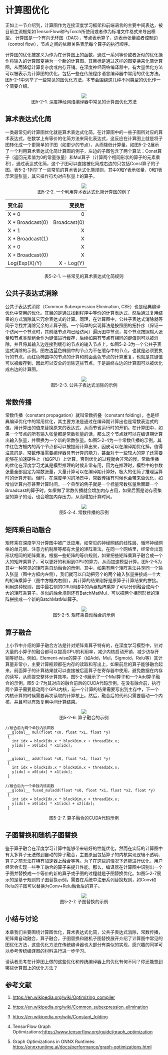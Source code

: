 <!--Copyright © Microsoft Corporation. All rights reserved.
  适用于[License](https://github.com/microsoft/AI-System/blob/main/LICENSE)版权许可-->

# 计算图优化



正如上一节介绍到，计算图作为连接深度学习框架和前端语言的主要中间表达，被目前主流框架如TensorFlow和PyTorch所使用或者作为标准文件格式来导出模型。
计算图是一个有向无环图（DAG），节点表示算子，边表示张量或者控制边（control flow），节点之间的依赖关系表示每个算子的执行顺序。

计算图的优化被定义为作为在计算图上的函数，通过一系列等价或者近似的优化操作将输入的计算图变换为一个新的计算图。其目标是通过这样的图变换来化简计算图，从而降低计算复杂度或内存开销。在深度神经网络编译器中，有大量优化方法可以被表示为计算图的优化，包括一些在传统程序语言编译器中常用的优化方法。图5-2-1中列举了一些常见的图优化方法，本节会围绕这几种不同类型的优化作一个简要介绍。

<center> <img src="./img/5-2-1-graph_opt.png" /></center>
<center>图5-2-1. 深度神经网络编译器中常见的计算图优化方法</center>

## 算术表达式化简
一类最常见的计算图优化就是算术表达式化简，在计算图中的一些子图所对应的算术表达式，在数学上有等价的化简方法来简化表达式，这反应在计算图上就是将子图转化成一个更简单的子图（如更少的节点），从而降低计算量。如图5-2-2展示了一个利用算术表达式化简计算图的例子，左边的子图包含了两个算法：Const算子（返回元素值为0的常量张量）和Mul算子（计算两个相同形状的算子的元素乘积），通过表达式化简，这个子图可以直接被化简成右边的只包括Const算子的子图。表5-2-1列举了一些常见的算术表达式化简规则，其中X和Y表示张量，0和1表示常量张量，其它操作符均对应张量上的算子。

<center> <img src="./img/5-2-2-simp.png"  /></center>
<center>图5-2-2. 一个利用算术表达式化简计算图的例子</center>

<center>

| 变化前 | 变换后 | 
| :-----| ----: | 
| X * 0 | 0 | 
| X * Broadcast(0) | Broadcast(0)| 
| X * 1 | X |
| X * Broadcast(1) | X |
| X + 0 | X |
| X + Broadcast(0) | X |
| Log(Exp(X)/Y) | X - Log(Y) |
</center>
<center>表5-2-1. 一些常见的算术表达式化简规则</center>

## 公共子表达式消除
公共子表达式消除（Common Subexpression Elimination, CSE）也是经典编译优化中常用的优化。其目的是通过找到程序中等价的计算表达式，然后通过复用结果的方式消除其它冗余表达式的计算。同理，在计算图中，公共子表达式消除就等同于寻找并消除冗余的计算子图。一个简单的实现算法是按照图的拓扑序（保证一个访问一个节点时，其前继节点均已经访问）遍历图中节点，每个节点按照输入张量和节点类型组合作为键值进行缓存，后续如果有节点有相同的键值则可以被消除，并且将其输入边连接到缓存的节点的输入节点上。如图5-2-3为一个公共子表达式消除的示例，图左边蓝色椭圆中的节点为不在缓存中的节点，也就是必须要执行的节点，而红色椭圆中的节点的计算和前面蓝色节点的计算重复，也就是其键值可以被缓存到，因此可以安全的消除这些节点，于是最终左边的计算图可以被优化成右边的计算图。

<center> <img src="./img/5-2-3-cse.png" /></center>
<center>图5-2-3. 公共子表达式消除的示例</center>

## 常数传播
常数传播（constant propagation）就叫常数折叠（constant folding），也是经典编译优化中的常用优化，其主要方法是通过在编译期计算出也是常数表达式的值，用计算出的值来替换原来的表达式，从而节省运行时的开销。在计算图中，如果一个节点的所有输入张量都是常数张量的话，那么这个节点就可以在编译期计算出输入张量，并替换为一个新的常数张量。如图5-2-4为一个常数传播的示例，其中红色方框内的两个节点都可以被提前计算出来，因皮可以在编译期优化掉。值得注意的是，常数传播需要编译器具有计算的能力，甚至对于一些较大的算子还需要能够在加速硬件上（如GPU）上计算，否则优化的过程就会非常的慢。常数传播的优化在深度学习尤其是模型推理的时候非常有用，因为在推理时，模型中的参数张量全部固定为常数张量，大量计算可以在编译期计算好，极大的化简了推理运算时的计算开销。但时，在深度学习的场景中，常数传播有时候也会带来否优化，如增加计算内存甚至计算时间，一个典型的例子就是一个标量常数张量后面跟一个Broadcast的算子时，如果做了常数传播就会增加内存占用，如果后面是访存密集型的算子的话，也会增加内存压力，从而增加计算时间。

<center> <img src="./img/5-2-4-cf.png"  /></center>
<center>图5-2-4. 常数传播的示例</center>

## 矩阵乘自动融合
矩阵乘在深度学习计算图中被广泛应用，如常见的神经网络的线性层、循环神经网络的单元层、注意力机制层等都有大量的矩阵乘法。在同一个网络里，经常会出现形状相同的矩阵乘法，根据一些矩阵的等价规则，如果把些矩阵乘算子融合成一个大的矩阵乘算子，可以更好的利用到GPU的算力，从而加速模型计算。图5-2-5为其中一种常见的矩阵乘自动融合的示例，其中，如果有两个矩阵乘法共享同一个输入张量（图中方框内左侧），我们就可以自动把另个的两个输入张量拼接成一个大的矩阵乘算子（图中方框内右侧），其计算的结果刚好是原算子计算结果的拼接。利用这种规则，图中最右侧的GRU网络中的两组矩阵乘算子可以分别融合成两个大的矩阵乘算子。类似的融合规则还有BatchMatMul，可以把两个相同形状的矩阵拼接成一个新的BatchMatMul算子。

<center> <img src="./img/5-2-5-gemm.png"  /></center>
<center>图5-2-5. 矩阵乘自动融合的示例</center>

## 算子融合
上小节中介绍的算子融合方法是针对矩阵乘算子特有的，在深度学习模型中，针对大量的小算子的融合都可以提高GPU的利用率，减少内核启动开销、减少访存开销等好处。例如，Element-wise的算子（如Add，Mul，Sigmoid，Relu等）其计算量非常小，主要计算瓶颈都在内存的读取和写出上，如果前后的算子能够融合起来，前面算子的计算结果就可以直接被后面算子在寄存器中使用，避免数据在内存的读写，从而提交整体计算效率。图5-2-6展示了一个Mul算子和一个Add算子融合的示例，图5-2-7为其对应的融合前后的CUDA代码示例，在没有融合前，执行两个算子需要启动两个GPU内核，前一个计算的结果需要写出到主存中，下一个内核计算的时候需要再次读取的计算核上。然后，融合后的代码只需要启动一个内核，并且可以有效复用中间计算结果。

<center> <img src="./img/5-2-6-fusion.png"  /></center>
<center>图5-2-6. 算子融合的示例</center>


```
//融合前为两个单独内核函数
 __global__ mul(float *x0, float *x1, float *y)
 {
   int idx = blockIdx.x * blockDim.x + threadIdx.x;
   y[idx] = x0[idx] * x1[idx];
 }

 __global__ add(float *x0, float *x1, float *y)
 {
   int idx = blockIdx.x * blockDim.x + threadIdx.x;
   y[idx] = x0[idx] + x1[idx];
 }
```
```
//融合后为一个单独内核函数
 __global__ fused_muladd(float *x0, float *x1, float *x2, float *y)
 {
   int idx = blockIdx.x * blockDim.x + threadIdx.x;
   y[idx] = x0[idx] * x1[idx] + x2[idx];
 }
```


<center>图5-2-7. 算子融合的CUDA代码示例</center>

## 子图替换和随机子图替换
鉴于算子融合在深度学习计算中能够带来较好的性能优化，然而在实际的计算图中有太多算子无法做到自动的算子融合，主要原因包括算子的内核实现逻辑不透明、算子之前无法在特有加速器上融合等等。为了在这些的情况下还能进行优化，用户经常会实现一些手工融合的算子来提升性能。那么，编译器在计算图中识别出一个子图并替换成一个等价的新的算子或子图的过程就是子图替换优化。如图5-2-7展示的是基于规则的子图替换示例，需要在系统中注册系列替换规则，如Conv和Relu的子图可以替换为Conv+Relu融合后的算子。


<center> <img src="./img/5-2-8-replace.png"  /></center>
<center>图5-2-7. 子图替换的示例</center>

## 小结与讨论

本章我们主要围绕计算图优化，算术表达式化简，公共子表达式消除，常数传播，矩阵乘自动融合，算子融合，子图替换和随机子图替换展开介绍了计算图中常见的图优化方法，这些优化方法在传统编译器也大部分有类似的实现，感兴趣的同学可以参考传统编译器的材料进行进一步学习。

请读者思考在计算图上做的这些优化和传统编译器上的优化有何不同？你还能想到哪些计算图上的优化方法？

## 参考文献

1. https://en.wikipedia.org/wiki/Optimizing_compiler

2. https://en.wikipedia.org/wiki/Common_subexpression_elimination

3. https://en.wikipedia.org/wiki/Constant_folding

4. TensorFlow Graph Optimizations:https://www.tensorflow.org/guide/graph_optimization

5. Graph Optimizations in ONNX Runtimes: https://onnxruntime.ai/docs/performance/graph-optimizations.html
